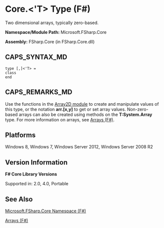 # Core.<'T> Type (F#)

Two dimensional arrays, typically zero-based.

**Namespace/Module Path:** Microsoft.FSharp.Core

**Assembly:** FSharp.Core (in FSharp.Core.dll)


## CAPS_SYNTAX_MD

```
type [,]<'T> =
class
end
```

## CAPS_REMARKS_MD
Use the functions in the [Array2D module](http://msdn.microsoft.com/en-us/library/ae1a9746-7817-4430-bcdb-a79c2411bbd3) to create and manipulate values of this type, or the notation **arr.[x,y]** to get or set array values. Non-zero-based arrays can also be created using methods on the **T:System.Array** type. For more information on arrays, see [Arrays &#40;F&#35;&#41;](Arrays+%28F%23%29.md).


## Platforms
Windows 8, Windows 7, Windows Server 2012, Windows Server 2008 R2


## Version Information
**F# Core Library Versions**

Supported in: 2.0, 4.0, Portable




## See Also
[Microsoft.FSharp.Core Namespace &#40;F&#35;&#41;](Microsoft.FSharp.Core+Namespace+%28F%23%29.md)

[Arrays &#40;F&#35;&#41;](Arrays+%28F%23%29.md)

